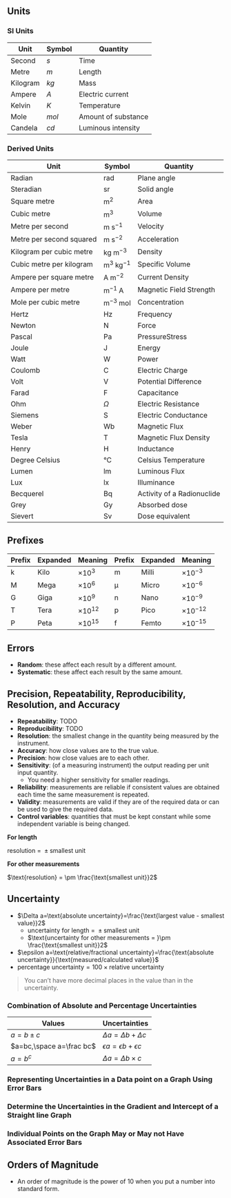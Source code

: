 ## Units

### SI Units

| **Unit** | **Symbol** | **Quantity** |
| ---- | ---- | ---- |
| Second | $s$ | Time |
| Metre | $m$ | Length |
| Kilogram | $kg$ | Mass |
| Ampere | $A$ | Electric current |
| Kelvin | $K$ | Temperature |
| Mole | $mol$ | Amount of substance |
| Candela | $cd$ | Luminous intensity |

### Derived Units

| Unit | Symbol | Quantity |
| ---- | ---- | ---- |
| Radian | $\text{rad}$ | Plane angle |
| Steradian | $\text{sr}$ | Solid angle |
| Square metre | $\text{m}^2$ | Area |
| Cubic metre | $\text{m}^3$ | Volume |
| Metre per second | $\text{m s}^{-1}$ | Velocity |
| Metre per second squared | $\text{m s}^{-2}$ | Acceleration |
| Kilogram per cubic metre | $\text{kg m}^{-3}$ | Density |
| Cubic metre per kilogram | $\text{m}^3\text{ kg}^{-1}$ | Specific Volume |
| Ampere per square metre | $\text{A m}^{-2}$ | Current Density |
| Ampere per metre | $\text{m}^{-1}\text{ A}$ | Magnetic Field Strength |
| Mole per cubic metre | $\text{m}^{-3}\text{ mol}$ | Concentration |
| Hertz | $\text{Hz}$ | Frequency |
| Newton | $\text{N}$ | Force |
| Pascal | $\text{Pa}$ | PressureStress |
| Joule | $\text{J}$ | Energy |
| Watt | $\text{W}$ | Power |
| Coulomb | $\text{C}$ | Electric Charge |
| Volt | $\text{V}$ | Potential Difference |
| Farad | $\text{F}$ | Capacitance |
| Ohm | $Ω$ | Electric Resistance |
| Siemens | $\text{S}$ | Electric Conductance |
| Weber | $\text{Wb}$ | Magnetic Flux |
| Tesla | $\text{T}$ | Magnetic Flux Density |
| Henry | $\text{H}$ | Inductance |
| Degree Celsius | $\text{°C}$ | Celsius Temperature |
| Lumen | $\text{lm}$ | Luminous Flux |
| Lux | $\text{lx}$ | Illuminance |
| Becquerel | $\text{Bq}$ | Activity of a Radionuclide |
| Grey | $\text{Gy}$ | Absorbed dose |
| Sievert | $\text{Sv}$ | Dose equivalent |

## Prefixes

| **Prefix** | **Expanded** | **Meaning**         | **Prefix** | **Expanded** | **Meaning**          |
| ------ | -------- | --------------- | ------ | -------- | ---------------- |
| k      | Kilo     | $\times10^3$    | m      | Milli    | $\times10^{-3}$  |
| M      | Mega     | $\times 10^6$   | μ      | Micro    | $\times10^{-6}$  |
| G      | Giga     | $\times 10^9$   | n      | Nano     | $\times10^{-9}$  |
| T      | Tera     | $\times10^{12}$ | p      | Pico     | $\times10^{-12}$ |
| P      | Peta     | $\times10^{15}$ | f      | Femto    | $\times10^{-15}$ |

## Errors

* **Random**: these affect each result by a different amount.
* **Systematic**: these affect each result by the same amount.

## Precision, Repeatability, Reproducibility, Resolution, and Accuracy

* **Repeatability**: TODO
* **Reproducibility**: TODO
* **Resolution**: the smallest change in the quantity being measured by the instrument.
* **Accuracy**: how close values are to the true value.
* **Precision**: how close values are to each other.
* **Sensitivity**: (of a measuring instrument) the output reading per unit input quantity.
    * You need a higher sensitivity for smaller readings.
* **Reliability**: measurements are reliable if consistent values are obtained each time the same measurement is repeated.
* **Validity**: measurements are valid if they are of the required data or can be used to give the required data.
* **Control variables**: quantities that must be kept constant while some independent variable is being changed.

**For length**

$\text{resolution = }\pm \text{smallest unit}$

**For other measurements**

$\text{resolution} = \pm \frac{\text{smallest unit}}2$

## Uncertainty

* $\Delta a=\text{absolute uncertainty}=\frac{\text{largest value - smallest value}}2$
    * $\text{uncertainty for length = } \pm \text{smallest unit}$
    * $\text{uncertainty for other measurements = }\pm \frac{\text{smallest unit}}2$
* $\epsilon a=\text{relative/fractional uncertainty}=\frac{\text{absolute uncertainty}}{\text{measured/calculated value}}$
* $\text{percentage uncertainty} = 100 \times \text{relative uncertainty}$
> You can’t have more decimal places in the value than in the uncertainty.

### Combination of Absolute and Percentage Uncertainties

| Values                   | Uncertainties                          |
| ------------------------ | -------------------------------------- |
| $a=b\pm c$               | $\Delta a =\Delta b + \Delta c$        |
| $a=bc,\space a=\frac bc$ | $\epsilon a = \epsilon b + \epsilon c$ |
| $a=b^c$                  | $\Delta a=\Delta b \times c$           |

### Representing Uncertainties in a Data point on a Graph Using Error Bars

### Determine the Uncertainties in the Gradient and Intercept of a Straight line Graph

### Individual Points on the Graph May or May not Have Associated Error Bars

## Orders of Magnitude

* An order of magnitude is the power of 10 when you put a number into standard form.